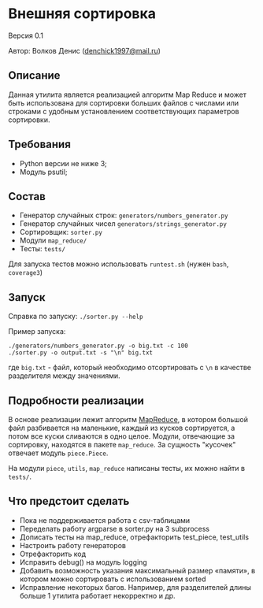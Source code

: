 # Внешняя сортировка

Версия 0.1

Автор: Волков Денис (denchick1997@mail.ru)

## Описание

Данная утилита является реализацией алгоритм Map Reduce и может быть использована для сортировки больших файлов с числами или строками с удобным установлением соответствующих параметров сортировки.

## Требования

* Python версии не ниже 3;
* Модуль psutil;

## Состав

* Генератор случайных строк: `generators/numbers_generator.py`
* Генератор случайных чисел `generators/strings_generator.py`
* Сортировщик: `sorter.py`
* Модули `map_reduce/`
* Тесты: `tests/`

Для запуска тестов можно использовать `runtest.sh` (нужен `bash`, `coverage3`)

## Запуск

Справка по запуску: `./sorter.py --help`

Пример запуска: 

```
./generators/numbers_generator.py -o big.txt -c 100
./sorter.py -o output.txt -s "\n" big.txt
```

где `big.txt` - файл, который необходимо отсортировать с `\n` в качестве разделителя между значениями.

## Подробности реализации

В основе реализации лежит алгоритм [MapReduce](https://en.wikipedia.org/wiki/MapReduce), в котором большой файл разбивается на маленькие, каждый из кусков сортируется, а потом все куски сливаются в одно целое. Модули, отвечающие за сортировку, находятся в пакете `map_reduce`. За сущность "кусочек" отвечает модуль `piece.Piece`. 

На модули `piece`, `utils`, `map_reduce` написаны тесты, их можно найти в `tests/`.

## Что предстоит сделать
* Пока не поддерживается работа с csv-таблицами
* Переделать работу argparse в sorter.py на 3 subprocess
* Дописать тесты на map_reduce, отрефакторить test_piece, test_utils
* Настроить работу генераторов 
* Отрефакторить код
* Исправить debug() на модуль logging
* Добавить возможность указания максимальный размер «памяти», в котором можно сортировать с использованием sorted
* Исправление некоторых багов. Например, для разделителей длины больше 1 утилита работает некорректно и др.
